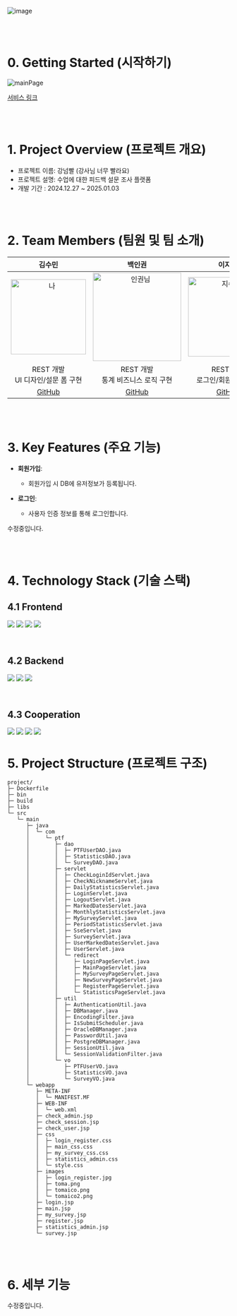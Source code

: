 ![image](https://github.com/user-attachments/assets/2f4386d9-510d-4e95-aadf-469a2c14cfd0)

</a>

<br/>
<br/>

# 0. Getting Started (시작하기)
![mainPage](https://github.com/user-attachments/assets/af0edd54-5ba9-4a7f-83bc-f27bb8fb35a0)

[서비스 링크](http://professortoofast.store/)

<br/>
<br/>

# 1. Project Overview (프로젝트 개요)
- 프로젝트 이름: 강넘빨 (강사님 너무 빨라요)
- 프로젝트 설명: 수업에 대한 피드백 설문 조사 플랫폼
- 개발 기간 : 2024.12.27 ~ 2025.01.03

<br/>
<br/>

# 2. Team Members (팀원 및 팀 소개)
| 김수민 | 백인권 | 이지수 | 홍윤기 |
|:-------:|:------:|:------:|:------:|
| <img width="170" alt="나" src="https://github.com/user-attachments/assets/2f087063-8a03-454e-8b65-ba413022d92f" /> | <img width="200" alt="인권님" src="https://github.com/user-attachments/assets/19837119-69b3-4807-b2c9-1c3896231036" /> | <img width="180" alt="지수님" src="https://github.com/user-attachments/assets/9fbd75b2-6fe4-4b9f-b017-92458c0f160d" /> |<img width="160" alt="윤기님" src="https://github.com/user-attachments/assets/16820cc6-94e3-425e-92c9-e06095e9896d" />|
| REST 개발<br> UI 디자인/설문 폼 구현 | REST 개발<br> 통계 비즈니스 로직 구현 | REST 개발<br> 로그인/회원가입 구현 | 백앤드 총괄<br> 설계 및 인프라 구축 |
| [GitHub](https://github.com/Sumin0411) | [GitHub](https://github.com/BackInGone) | [GitHub](https://github.com/LJS-99) | [GitHub](https://github.com/dbsrl1026) |

<br/>
<br/>

# 3. Key Features (주요 기능)
- **회원가입**:
  - 회원가입 시 DB에 유저정보가 등록됩니다.

- **로그인**:
  - 사용자 인증 정보를 통해 로그인합니다.

수정중입니다.

<br/>
<br/>

# 4. Technology Stack (기술 스택)
## 4.1 Frontend
<img src="https://img.shields.io/badge/html5-E34F26?style=for-the-badge&logo=html5&logoColor=white"> <img src="https://img.shields.io/badge/css-1572B6?style=for-the-badge&logo=css3&logoColor=white"> <img src="https://img.shields.io/badge/javascript-F7DF1E?style=for-the-badge&logo=javascript&logoColor=black"> <img src="https://img.shields.io/badge/jquery-0769AD?style=for-the-badge&logo=jquery&logoColor=white">

<br/>

## 4.2 Backend
<img src="https://img.shields.io/badge/java-007396?style=for-the-badge&logo=java&logoColor=white"> <img src="https://img.shields.io/badge/docker-2496ED?style=for-the-badge&logo=docker&logoColor=white"> <img src="https://img.shields.io/badge/apache tomcat-F8DC75?style=for-the-badge&logo=apachetomcat&logoColor=white">

<br/>

## 4.3 Cooperation
<img src="https://img.shields.io/badge/github-181717?style=for-the-badge&logo=github&logoColor=white"> <img src="https://img.shields.io/badge/git-F05032?style=for-the-badge&logo=git&logoColor=white"> <img src="https://img.shields.io/badge/notion-000000?style=for-the-badge&logo=notion&logoColor=white"> <img src="https://img.shields.io/badge/slack-4A154B?style=for-the-badge&logo=slack&logoColor=white"> 
<br/>

# 5. Project Structure (프로젝트 구조)
```plaintext
project/
├─ Dockerfile
├─ bin
├─ build
├─ libs
└─ src
   └─ main
      ├─ java
      │  └─ com
      │     └─ ptf
      │        ├─ dao
      │        │  ├─ PTFUserDAO.java
      │        │  ├─ StatisticsDAO.java
      │        │  └─ SurveyDAO.java
      │        ├─ servlet
      │        │  ├─ CheckLoginIdServlet.java
      │        │  ├─ CheckNicknameServlet.java
      │        │  ├─ DailyStatisticsServlet.java
      │        │  ├─ LoginServlet.java
      │        │  ├─ LogoutServlet.java
      │        │  ├─ MarkedDatesServlet.java
      │        │  ├─ MonthlyStatisticsServlet.java
      │        │  ├─ MySurveyServlet.java
      │        │  ├─ PeriodStatisticsServlet.java
      │        │  ├─ SseServlet.java
      │        │  ├─ SurveyServlet.java
      │        │  ├─ UserMarkedDatesServlet.java
      │        │  ├─ UserServlet.java
      │        │  └─ redirect
      │        │     ├─ LoginPageServlet.java
      │        │     ├─ MainPageServlet.java
      │        │     ├─ MySurveyPageServlet.java
      │        │     ├─ NewSurveyPageServlet.java
      │        │     ├─ RegisterPageServlet.java
      │        │     └─ StatisticsPageServlet.java
      │        ├─ util
      │        │  ├─ AuthenticationUtil.java
      │        │  ├─ DBManager.java
      │        │  ├─ EncodingFilter.java
      │        │  ├─ IsSubmitScheduler.java
      │        │  ├─ OracleDBManager.java
      │        │  ├─ PasswordUtil.java
      │        │  ├─ PostgreDBManager.java
      │        │  ├─ SessionUtil.java
      │        │  └─ SessionValidationFilter.java
      │        └─ vo
      │           ├─ PTFUserVO.java
      │           ├─ StatisticsVO.java
      │           └─ SurveyVO.java
      └─ webapp
         ├─ META-INF
         │  └─ MANIFEST.MF
         ├─ WEB-INF
         │  └─ web.xml
         ├─ check_admin.jsp
         ├─ check_session.jsp
         ├─ check_user.jsp
         ├─ css
         │  ├─ login_register.css
         │  ├─ main_css.css
         │  ├─ my_survey_css.css
         │  ├─ statistics_admin.css
         │  └─ style.css
         ├─ images
         │  ├─ login_register.jpg
         │  ├─ toma.png
         │  ├─ tomaico.png
         │  └─ tomaico2.png
         ├─ login.jsp
         ├─ main.jsp
         ├─ my_survey.jsp
         ├─ register.jsp
         ├─ statistics_admin.jsp
         └─ survey.jsp
```

<br/>
<br/>

# 6. 세부 기능

수정중입니다.
